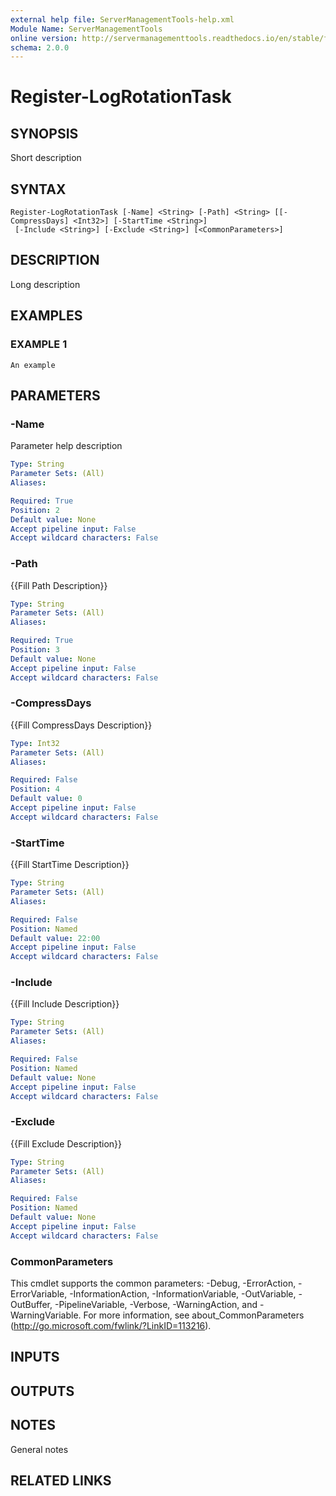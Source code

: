 ```yaml
---
external help file: ServerManagementTools-help.xml
Module Name: ServerManagementTools
online version: http://servermanagementtools.readthedocs.io/en/stable/functions/Invoke-LogRotation
schema: 2.0.0
---
```


# Register-LogRotationTask

## SYNOPSIS
Short description

## SYNTAX

```
Register-LogRotationTask [-Name] <String> [-Path] <String> [[-CompressDays] <Int32>] [-StartTime <String>]
 [-Include <String>] [-Exclude <String>] [<CommonParameters>]
```

## DESCRIPTION
Long description

## EXAMPLES

### EXAMPLE 1
```
An example
```

## PARAMETERS

### -Name
Parameter help description

```yaml
Type: String
Parameter Sets: (All)
Aliases:

Required: True
Position: 2
Default value: None
Accept pipeline input: False
Accept wildcard characters: False
```

### -Path
{{Fill Path Description}}

```yaml
Type: String
Parameter Sets: (All)
Aliases:

Required: True
Position: 3
Default value: None
Accept pipeline input: False
Accept wildcard characters: False
```

### -CompressDays
{{Fill CompressDays Description}}

```yaml
Type: Int32
Parameter Sets: (All)
Aliases:

Required: False
Position: 4
Default value: 0
Accept pipeline input: False
Accept wildcard characters: False
```

### -StartTime
{{Fill StartTime Description}}

```yaml
Type: String
Parameter Sets: (All)
Aliases:

Required: False
Position: Named
Default value: 22:00
Accept pipeline input: False
Accept wildcard characters: False
```

### -Include
{{Fill Include Description}}

```yaml
Type: String
Parameter Sets: (All)
Aliases:

Required: False
Position: Named
Default value: None
Accept pipeline input: False
Accept wildcard characters: False
```

### -Exclude
{{Fill Exclude Description}}

```yaml
Type: String
Parameter Sets: (All)
Aliases:

Required: False
Position: Named
Default value: None
Accept pipeline input: False
Accept wildcard characters: False
```

### CommonParameters
This cmdlet supports the common parameters: -Debug, -ErrorAction, -ErrorVariable, -InformationAction, -InformationVariable, -OutVariable, -OutBuffer, -PipelineVariable, -Verbose, -WarningAction, and -WarningVariable.
For more information, see about_CommonParameters (http://go.microsoft.com/fwlink/?LinkID=113216).

## INPUTS

## OUTPUTS

## NOTES
General notes

## RELATED LINKS
